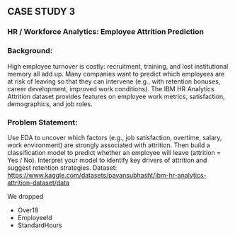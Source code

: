 ## CASE STUDY 3
### HR / Workforce Analytics: Employee Attrition Prediction

### Background:
High employee turnover is costly: recruitment, training, and lost institutional memory all add up. Many companies want to predict which employees are at risk of leaving so that they can intervene (e.g., with retention bonuses, career development, improved work conditions). The IBM HR Analytics Attrition dataset provides features on employee work metrics, satisfaction, demographics, and job roles.

### Problem Statement:
Use EDA to uncover which factors (e.g., job satisfaction, overtime, salary, work environment) are strongly associated with attrition. Then build a classification model to predict whether an employee will leave (attrition = Yes / No). Interpret your model to identify key drivers of attrition and suggest retention strategies.
Dataset:
https://www.kaggle.com/datasets/pavansubhasht/ibm-hr-analytics-attrition-dataset/data


We dropped
- Over18
- EmployeeId
- StandardHours


